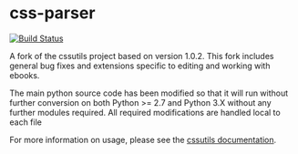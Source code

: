 css-parser
================

[![Build Status](https://github.com/ebook-utils/css-parser/workflows/CI/badge.svg)](https://github.com/ebook-utils/css-parser/actions?query=workflow%3ACI)

A fork of the cssutils project based on version 1.0.2.
This fork includes general bug fixes and extensions 
specific to editing and working with ebooks.

The main python source code has been modified so
that it will run without further conversion on both 
Python >= 2.7 and Python 3.X without any further
modules required.  All required modifications
are handled local to each file

For more information on usage, please see the 
[cssutils documentation](https://cssutils.readthedocs.io).
